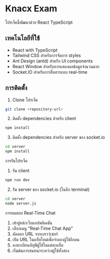 # Knacx Exam

โปรเจ็คนี้พัฒนาด้วย React TypeScript

## เทคโนโลยีที่ใช้

- React with TypeScript
- Tailwind CSS สำหรับการจัดการ styles
- Ant Design (antd) สำหรับ UI components
- React Window สำหรับการแสดงผลข้อมูลจำนวนมาก
- Socket.IO สำหรับการสื่อสารแบบ real-time

## การติดตั้ง

1. Clone โปรเจ็ค
```bash
git clone <repository-url>
```
2. ติดตั้ง dependencies สำหรับ client
```bash
npm install
```
3. ติดตั้ง dependencies สำหรับ server ของ socket.io
```bash
cd server
npm install
```

การรันโปรเจ็ค

1. รัน client
```bash
npm run dev
```
2. รัน server ของ socket.io (ในอีก terminal)
```bash
cd server
node server.js
```

การทดสอบ Real-Time Chat

1. เข้าสู่หน้าเว็บแอปพลิเคชัน
2. เลือกเมนู "Real-Time Chat App"
3. คัดลอก URL จากเบราว์เซอร์
4. เปิด URL ในแท็บใหม่เพื่อจำลองผู้ใช้อีกคน
5. ลงทะเบียนบัญชีผู้ใช้ในแต่ละแท็บ
6. เริ่มต้นการสนทนาระหว่างผู้ใช้ทั้งสอง